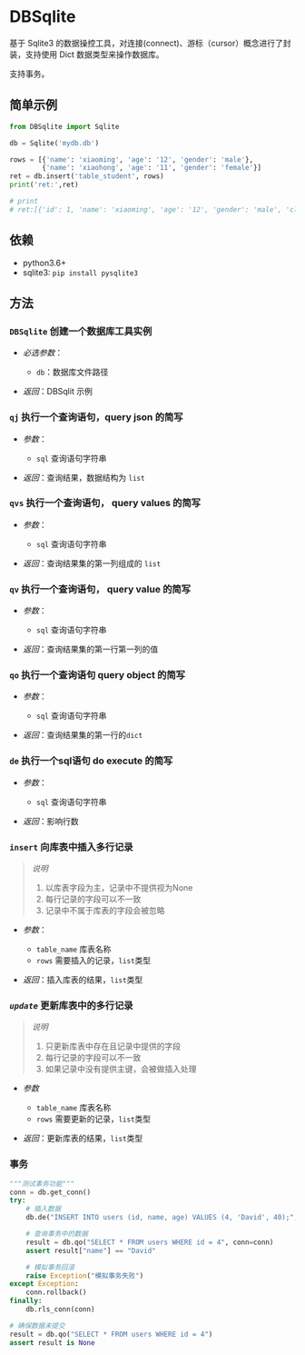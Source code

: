 # DBSqlite

基于 Sqlite3 的数据操控工具，对连接(connect)、游标（cursor）概念进行了封装，支持使用 Dict 数据类型来操作数据库。

支持事务。

## 简单示例

```python
from DBSqlite import Sqlite

db = Sqlite('mydb.db')

rows = [{'name': 'xiaoming', 'age': '12', 'gender': 'male'},
        {'name': 'xiaohong', 'age': '11', 'gender': 'female'}]
ret = db.insert('table_student', rows)
print('ret:',ret)

# print
# ret:[{'id': 1, 'name': 'xiaoming', 'age': '12', 'gender': 'male', 'class': None}, {'id': 2, 'name': 'xiaohong', 'age': '11', 'gender': 'female', 'class': None}]
```

## 依赖

- python3.6+
- sqlite3: `pip install pysqlite3`

## 方法

### **`DBSqlite`** 创建一个数据库工具实例

- *必选参数*：
  - `db`：数据库文件路径

- *返回*：DBSqlit 示例

### `qj` 执行一个查询语句，query json 的简写

- *参数*：
  - `sql` 查询语句字符串

- *返回*：查询结果，数据结构为 `list`

### **`qvs`** 执行一个查询语句， query values 的简写

- *参数*：
  - `sql` 查询语句字符串

- *返回*：查询结果集的第一列组成的 `list`

### **`qv`** 执行一个查询语句， query value 的简写

- *参数*：
  - `sql` 查询语句字符串

- *返回*：查询结果集的第一行第一列的值

### **`qo`** 执行一个查询语句 query object 的简写

- *参数*：
  - `sql` 查询语句字符串

- *返回*：查询结果集的第一行的`dict`

### **`de`** 执行一个sql语句 do execute 的简写

- *参数*：
  - `sql` 查询语句字符串

- *返回*：影响行数

### **`insert`** 向库表中插入多行记录

> *说明*
>
> 1. 以库表字段为主，记录中不提供视为None
> 2. 每行记录的字段可以不一致
> 3. 记录中不属于库表的字段会被忽略

- *参数*：
  - `table_name` 库表名称
  - `rows` 需要插入的记录，`list`类型

- *返回*：插入库表的结果，`list`类型

### *`update`* 更新库表中的多行记录

> *说明*
>
> 1. 只更新库表中存在且记录中提供的字段
> 2. 每行记录的字段可以不一致
> 3. 如果记录中没有提供主键，会被做插入处理

- *参数*

  - `table_name` 库表名称
  - `rows` 需要更新的记录，`list`类型

- *返回*：更新库表的结果，`list`类型

### 事务

```python
"""测试事务功能"""
conn = db.get_conn()
try:
    # 插入数据
    db.de("INSERT INTO users (id, name, age) VALUES (4, 'David', 40);", conn=conn)

    # 查询事务中的数据
    result = db.qo("SELECT * FROM users WHERE id = 4", conn=conn)
    assert result["name"] == "David"

    # 模拟事务回滚
    raise Exception("模拟事务失败")
except Exception:
    conn.rollback()
finally:
    db.rls_conn(conn)

# 确保数据未提交
result = db.qo("SELECT * FROM users WHERE id = 4")
assert result is None
```
